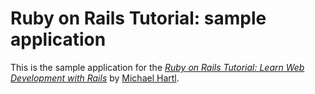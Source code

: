 # Ruby on Rails Tutorial: sample application

This is the sample application for the 
[*Ruby on Rails Tutorial: 
Learn Web Development with Rails*](http://www.railstutorial.org/) 
by [Michael Hartl](http://www.michaelhartl.com/).